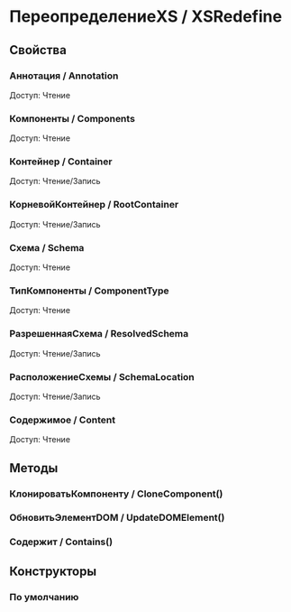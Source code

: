 
# ПереопределениеXS / XSRedefine

## Свойства
    
### Аннотация / Annotation
Доступ: Чтение
### Компоненты / Components
Доступ: Чтение
### Контейнер / Container
Доступ: Чтение/Запись
### КорневойКонтейнер / RootContainer
Доступ: Чтение/Запись
### Схема / Schema
Доступ: Чтение
### ТипКомпоненты / ComponentType
Доступ: Чтение
### РазрешеннаяСхема / ResolvedSchema
Доступ: Чтение/Запись
### РасположениеСхемы / SchemaLocation
Доступ: Чтение/Запись
### Содержимое / Content
Доступ: Чтение
## Методы
    
### КлонироватьКомпоненту / CloneComponent()
    
### ОбновитьЭлементDOM / UpdateDOMElement()
    
### Содержит / Contains()
    
## Конструкторы

  
### По умолчанию